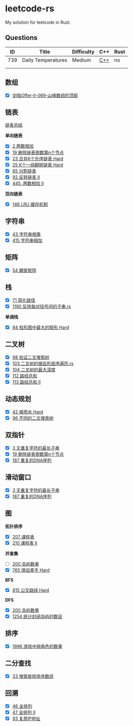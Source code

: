 # leetcode-rs

My solution for leetcode in Rust.

## Questions

| ID  | Title | Difficulty | C++ | Rust |
| --- | ----- | ---------- | --- | ---- |
| 739 |  Daily Temperatures |  Medium   | [C++](C++/739-%20Daily-Temperatures.cpp)    |   no   |
|     |       |            |     |      |
|     |       |            |     |      |

## 数组

- [x] [剑指Offer-II-069-山峰数组的顶部](数组/剑指Offer-II-069-山峰数组的顶部.rs)

## 链表

[链表总结](链表/README.md)

**单向链表**

- [x] [2 两数相加](链表/2-两数相加.rs)
- [x] [19 删除链表倒数第n个节点](链表/19-删除链表倒数第n个节点.rs)   
- [x] [23 合并K个升序链表 Hard](链表/23-合并K个升序链表.rs)   
- [x] [25 K个一组翻转链表 Hard](链表/25-K个一组翻转链表.rs)  
- [x] [85 分割链表](链表/85-分割链表.rs)
- [x] [92 反转链表 II](链表/92-反转链表II.rs) 
- [x] [445. 两数相加 II](链表/445-两数相加-II.rs)

**双向链表**  

- [x] [146 LRU 缓存机制](双向链表/146-LRU缓存机制.rs)

## 字符串

- [x] [43 字符串相乘](字符串/43-字符串相乘.rs)
- [x] [415 字符串相加](字符串/415-字符串相加.rs) 

## 矩阵

- [x] [54 螺旋矩阵](矩阵/54-螺旋矩阵.rs)

## 栈

- [x] [71 简化路径](栈/71-简化路经.rs)   
- [x] [1190 反转每对括号间的子串.rs](栈/反转每队括号间的子串.rs)

**单调栈**

- [x] [84 柱形图中最大的矩形 Hard](栈/84-柱形图中最大的矩形.rs)

## 二叉树

- [x] [98 验证二叉搜索树](二叉树/98-验证二叉搜索树.rs)
- [x] [103 二叉树的锯齿形层序遍历.rs](二叉树/103-二叉树的锯齿形层序遍历.rs)
- [x] [104 二叉树的最大深度](二叉树/104-二叉树的最大深度.rs)
- [x] [112 路经总和](二叉树/112-路经总和.rs)
- [x] [113 路经总和 II](二叉树/113-路经总和II.rs)

## 动态规划

- [x] [42 接雨水 Hard](动态规划/42-接雨水.rs)  
- [x] [96 不同的二叉搜索树](动态规划/96-不同的二叉搜索树.rs)

## 双指针

- [x] [3 无重复字符的最长子串](双指针/3-无重复字符的最长子串.rs)    
- [x] [19 删除链表倒数第n个节点](链表/19-删除链表倒数第n个节点.rs)  
- [x] [187 重复的DNA序列](双指针/187-重复的DNA序列.rs)

## 滑动窗口

- [x] [3 无重复字符的最长子串](滑动窗口/3-无重复字符的最长子串.rs)
- [x] [187 重复的DNA序列](滑动窗口/187-重复的DNA序列.rs)

## 图

**拓扑排序**   

- [x] [207 课程表](图/207-课程表.rs)
- [x] [210 课程表 II](图/210-课程表II.rs)  

**并查集**

- [ ] [200 岛屿数量](并查集/200-岛屿数量.rs)
- [x] [765 情侣牵手 Hard](并查集/765-情侣牵手.rs)  

**BFS**

- [x] [815 公交路线 Hard](图/815-公交路线.rs)  

**DFS**

- [x] [200 岛屿数量](图/200-岛屿数量.rs)
- [x] [1254 统计封闭岛屿的数目](图/1254-统计封闭岛屿的数目.rs)

## 排序

- [x] [1996 游戏中弱角色的数量](排序/1996-游戏中弱角色的数量.rs)  

## 二分查找

- [x] [33 搜索旋转排序数组](二分查找/33-搜索旋转排序数组.rs)  

## 回溯

- [x] [46 全排列](回溯/46-全排列.rs)
- [x] [47 全排列 II](回溯/47-全排列II.rs)
- [x] [93 复原IP地址](回溯/93-复原IP地址.rs)